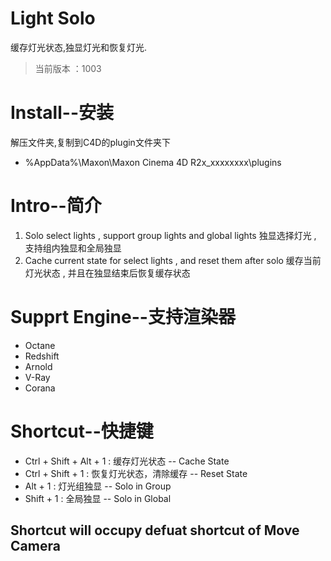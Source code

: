 # Light Solo
缓存灯光状态,独显灯光和恢复灯光.
> 当前版本 ：1003
# Install--安装
解压文件夹,复制到C4D的plugin文件夹下
- %AppData%\Maxon\Maxon Cinema 4D R2x_xxxxxxxx\plugins

# Intro--简介
1. Solo select lights , support group lights and global lights 
独显选择灯光 , 支持组内独显和全局独显
2. Cache current state for select lights , and reset them after solo
缓存当前灯光状态 , 并且在独显结束后恢复缓存状态

# Supprt Engine--支持渲染器
- Octane
- Redshift
- Arnold
- V-Ray
- Corana
# Shortcut--快捷键
- Ctrl + Shift + Alt + 1 : 缓存灯光状态 -- Cache State
- Ctrl + Shift + 1 : 恢复灯光状态，清除缓存 -- Reset State
- Alt + 1 : 灯光组独显 -- Solo in Group
- Shift + 1 : 全局独显 -- Solo in Global

## Shortcut will occupy defuat shortcut of Move Camera